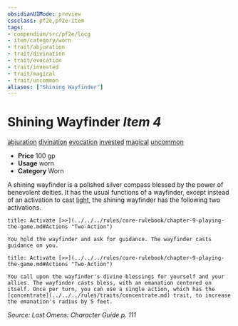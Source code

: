 ```yaml
---
obsidianUIMode: preview
cssclass: pf2e,pf2e-item
tags:
- compendium/src/pf2e/locg
- item/category/worn
- trait/abjuration
- trait/divination
- trait/evocation
- trait/invested
- trait/magical
- trait/uncommon
aliases: ["Shining Wayfinder"]
---
```

# Shining Wayfinder *Item 4*  
[abjuration](../../../Rules/traits/abjuration.md)  [divination](../../../Rules/traits/divination.md)  [evocation](../../../Rules/traits/evocation.md)  [invested](../../../Rules/traits/invested.md)  [magical](../../../Rules/traits/magical.md)  [uncommon](../../../Rules/traits/uncommon.md)  

- **Price** 100 gp
- **Usage** worn
- **Category** Worn

A shining wayfinder is a polished silver compass blessed by the power of benevolent deities. It has the usual functions of a wayfinder, except instead of an activation to cast [light](../../spells/light.md), the shining wayfinder has the following two activations.

```ad-embed-ability
title: Activate [>>](../../../rules/core-rulebook/chapter-9-playing-the-game.md#Actions "Two-Action")

You hold the wayfinder and ask for guidance. The wayfinder casts guidance on you.
```

```ad-embed-ability
title: Activate [>>](../../../rules/core-rulebook/chapter-9-playing-the-game.md#Actions "Two-Action")

You call upon the wayfinder's divine blessings for yourself and your allies. The wayfinder casts bless, with an emanation centered on itself. Once per turn, you can use a single action, which has the [concentrate](../../../rules/traits/concentrate.md) trait, to increase the emanation's radius by 5 feet.
```

*Source: Lost Omens: Character Guide p. 111*
